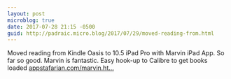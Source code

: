 ```yaml
---
layout: post
microblog: true
date: 2017-07-28 21:15 -0500
guid: http://padraic.micro.blog/2017/07/29/moved-reading-from.html
---
```

Moved reading from Kindle Oasis to 10.5 iPad Pro with Marvin iPad App. So far so good. Marvin is fantastic. Easy hook-up to Calibre to get books loaded [appstafarian.com/marvin.ht...](http://appstafarian.com/marvin.html)
